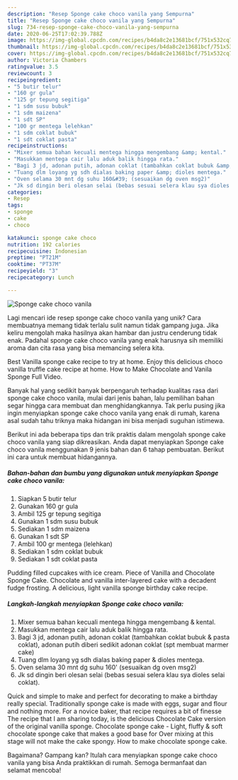 ```yaml
---
description: "Resep Sponge cake choco vanila yang Sempurna"
title: "Resep Sponge cake choco vanila yang Sempurna"
slug: 734-resep-sponge-cake-choco-vanila-yang-sempurna
date: 2020-06-25T17:02:39.788Z
image: https://img-global.cpcdn.com/recipes/b4da8c2e13681bcf/751x532cq70/sponge-cake-choco-vanila-foto-resep-utama.jpg
thumbnail: https://img-global.cpcdn.com/recipes/b4da8c2e13681bcf/751x532cq70/sponge-cake-choco-vanila-foto-resep-utama.jpg
cover: https://img-global.cpcdn.com/recipes/b4da8c2e13681bcf/751x532cq70/sponge-cake-choco-vanila-foto-resep-utama.jpg
author: Victoria Chambers
ratingvalue: 3.5
reviewcount: 3
recipeingredient:
- "5 butir telur"
- "160 gr gula"
- "125 gr tepung segitiga"
- "1 sdm susu bubuk"
- "1 sdm maizena"
- "1 sdt SP"
- "100 gr mentega lelehkan"
- "1 sdm coklat bubuk"
- "1 sdt coklat pasta"
recipeinstructions:
- "Mixer semua bahan kecuali mentega hingga mengembang &amp; kental."
- "Masukkan mentega cair lalu aduk balik hingga rata."
- "Bagi 3 jd, adonan putih, adonan coklat (tambahkan coklat bubuk &amp; pasta coklat), adonan putih diberi sedikit adonan coklat (spt membuat marmer cake)"
- "Tuang dlm loyang yg sdh dialas baking paper &amp; dioles mentega."
- "Oven selama 30 mnt dg suhu 160&#39; (sesuaikan dg oven msg2)"
- "Jk sd dingin beri olesan selai (bebas sesuai selera klau sya dioles selai coklat)."
categories:
- Resep
tags:
- sponge
- cake
- choco

katakunci: sponge cake choco 
nutrition: 192 calories
recipecuisine: Indonesian
preptime: "PT21M"
cooktime: "PT37M"
recipeyield: "3"
recipecategory: Lunch

---
```



![Sponge cake choco vanila](https://img-global.cpcdn.com/recipes/b4da8c2e13681bcf/751x532cq70/sponge-cake-choco-vanila-foto-resep-utama.jpg)

Lagi mencari ide resep sponge cake choco vanila yang unik? Cara membuatnya memang tidak terlalu sulit namun tidak gampang juga. Jika keliru mengolah maka hasilnya akan hambar dan justru cenderung tidak enak. Padahal sponge cake choco vanila yang enak harusnya sih memiliki aroma dan cita rasa yang bisa memancing selera kita.

Best Vanilla sponge cake recipe to try at home. Enjoy this delicious choco vanilla truffle cake recipe at home. How to Make Chocolate and Vanila Sponge Full Video.

Banyak hal yang sedikit banyak berpengaruh terhadap kualitas rasa dari sponge cake choco vanila, mulai dari jenis bahan, lalu pemilihan bahan segar hingga cara membuat dan menghidangkannya. Tak perlu pusing jika ingin menyiapkan sponge cake choco vanila yang enak di rumah, karena asal sudah tahu triknya maka hidangan ini bisa menjadi suguhan istimewa.


Berikut ini ada beberapa tips dan trik praktis dalam mengolah sponge cake choco vanila yang siap dikreasikan. Anda dapat menyiapkan Sponge cake choco vanila menggunakan 9 jenis bahan dan 6 tahap pembuatan. Berikut ini cara untuk membuat hidangannya.

<!--inarticleads1-->

##### Bahan-bahan dan bumbu yang digunakan untuk menyiapkan Sponge cake choco vanila:

1. Siapkan 5 butir telur
1. Gunakan 160 gr gula
1. Ambil 125 gr tepung segitiga
1. Gunakan 1 sdm susu bubuk
1. Sediakan 1 sdm maizena
1. Gunakan 1 sdt SP
1. Ambil 100 gr mentega (lelehkan)
1. Sediakan 1 sdm coklat bubuk
1. Sediakan 1 sdt coklat pasta


Pudding filled cupcakes with ice cream. Piece of Vanilla and Chocolate Sponge Cake. Chocolate and vanilla inter-layered cake with a decadent fudge frosting. A delicious, light vanilla sponge birthday cake recipe. 

<!--inarticleads2-->

##### Langkah-langkah menyiapkan Sponge cake choco vanila:

1. Mixer semua bahan kecuali mentega hingga mengembang &amp; kental.
1. Masukkan mentega cair lalu aduk balik hingga rata.
1. Bagi 3 jd, adonan putih, adonan coklat (tambahkan coklat bubuk &amp; pasta coklat), adonan putih diberi sedikit adonan coklat (spt membuat marmer cake)
1. Tuang dlm loyang yg sdh dialas baking paper &amp; dioles mentega.
1. Oven selama 30 mnt dg suhu 160&#39; (sesuaikan dg oven msg2)
1. Jk sd dingin beri olesan selai (bebas sesuai selera klau sya dioles selai coklat).


Quick and simple to make and perfect for decorating to make a birthday really special. Traditionally sponge cake is made with eggs, sugar and flour and nothing more. For a novice baker, that recipe requires a bit of finesse The recipe that I am sharing today, is the delicious Chocolate Cake version of the original vanilla sponge. Chocolate sponge cake - Light, fluffy &amp; soft chocolate sponge cake that makes a good base for Over mixing at this stage will not make the cake spongy. How to make chocolate sponge cake. 

Bagaimana? Gampang kan? Itulah cara menyiapkan sponge cake choco vanila yang bisa Anda praktikkan di rumah. Semoga bermanfaat dan selamat mencoba!
